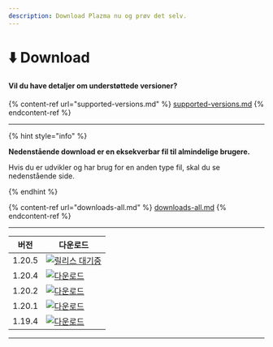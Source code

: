 ```yaml
---
description: Download Plazma nu og prøv det selv.
---
```


# ⬇️ Download

#### Vil du have detaljer om understøttede versioner?

{% content-ref url="supported-versions.md" %}
[supported-versions.md](supported-versions.md)
{% endcontent-ref %}

***

{% hint style="info" %}

**Nedenstående download er en eksekverbar fil til almindelige brugere.**

Hvis du er udvikler og har brug for en anden type fil, skal du se nedenstående side.

{% endhint %}

{% content-ref url="downloads-all.md" %}
[downloads-all.md](downloads-all.md)
{% endcontent-ref %}

***

<table data-view="cards">
    <thead>
        <tr>
            <th>버전</th>
            <th>다운로드</th>
        </tr>
    </thead>
    <tbody>
        <tr>
            <td>1.20.5</td>
            <td><a href="">
                <img src="https://badge.plazmamc.org/0/릴리스%20대기중" alt="릴리스 대기중">
            </a></td>
        </tr>
        <tr>
            <td>1.20.4</td>
            <td><a href="https://dl.plazmamc.org/1.20.4/">
                <img src="https://badge.plazmamc.org/1/다운로드" alt="다운로드">
            </a></td>
        </tr>
        <tr>
            <td>1.20.2</td>
            <td><a href="https://dl.plazmamc.org/1.20.2/">
                <img src="https://badge.plazmamc.org/1/다운로드" alt="다운로드">
            </a></td>
        </tr>
        <tr>
            <td>1.20.1</td>
            <td><a href="https://dl.plazmamc.org/1.20.1/">
                <img src="https://badge.plazmamc.org/1/다운로드" alt="다운로드">
            </a></td>
        </tr>
        <tr>
            <td>1.19.4</td>
            <td><a href="https://dl.plazmamc.org/1.19.4/">
                <img src="https://badge.plazmamc.org/1/다운로드" alt="다운로드">
            </a></td>
        </tr>
    </tbody>
</table>

***
